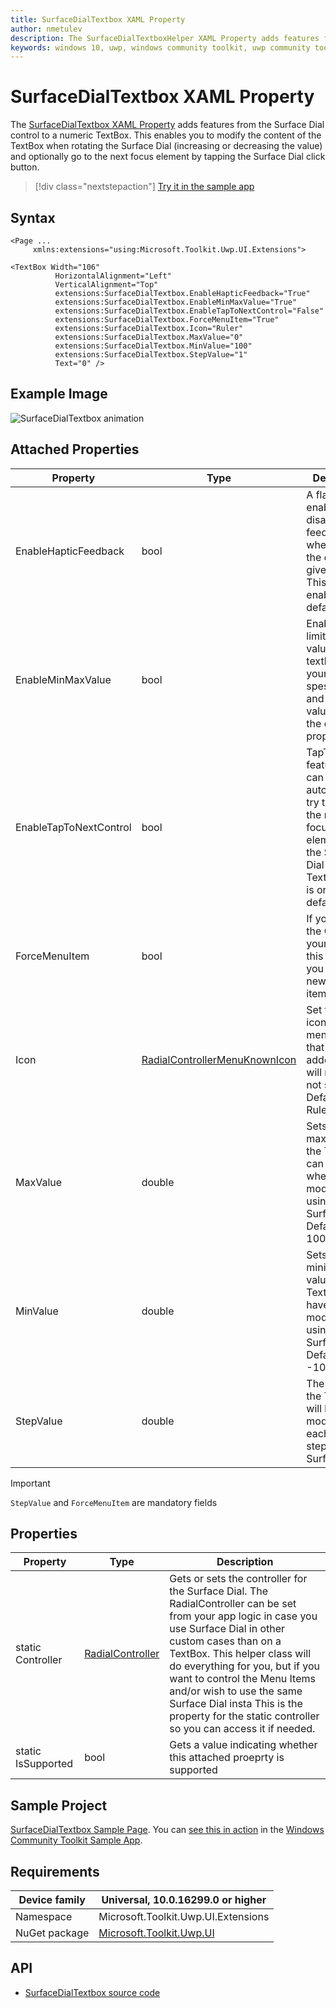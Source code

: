 ```yaml
---
title: SurfaceDialTextbox XAML Property
author: nmetulev
description: The SurfaceDialTextboxHelper XAML Property adds features from the Surface Dial control to a numeric TextBox.
keywords: windows 10, uwp, windows community toolkit, uwp community toolkit, uwp toolkit, SurfaceDialTextboxHelper, XAML
---
```


# SurfaceDialTextbox XAML Property

The [SurfaceDialTextbox XAML Property](https://docs.microsoft.com/dotnet/api/microsoft.toolkit.uwp.ui.extensions.surfacedialtextbox) adds features from the Surface Dial control to a numeric TextBox. This enables you to modify the content of the TextBox when rotating the Surface Dial (increasing or decreasing the value) and optionally go to the next focus element by tapping the Surface Dial click button.

> [!div class="nextstepaction"]
> [Try it in the sample app](uwpct://Extensions?sample=SurfaceDialTextbox)

## Syntax

```xaml
<Page ...
     xmlns:extensions="using:Microsoft.Toolkit.Uwp.UI.Extensions">

<TextBox Width="106"
          HorizontalAlignment="Left"
          VerticalAlignment="Top"
          extensions:SurfaceDialTextbox.EnableHapticFeedback="True"
          extensions:SurfaceDialTextbox.EnableMinMaxValue="True"
          extensions:SurfaceDialTextbox.EnableTapToNextControl="False"
          extensions:SurfaceDialTextbox.ForceMenuItem="True"
          extensions:SurfaceDialTextbox.Icon="Ruler"
          extensions:SurfaceDialTextbox.MaxValue="0"
          extensions:SurfaceDialTextbox.MinValue="100"
          extensions:SurfaceDialTextbox.StepValue="1"
          Text="0" />  
```

## Example Image

![SurfaceDialTextbox animation](../resources/images/Extensions/SurfaceDialTextbox.gif)

## Attached Properties

| Property | Type | Description |
| -- | -- | -- |
| EnableHapticFeedback | bool | A flag to enable or disable haptic feedback when rotating the dial for the give TextBox. This is enabled by default |
| EnableMinMaxValue | bool | EnableMinMax limits the value in the textbox to your spesificed Min and Max values, see the other properties |
| EnableTapToNextControl | bool | TapToNext is a feature you can set to automatically try to focus the next focusable element from the Surface Dial enabled TextBox. This is on dy default |
| ForceMenuItem | bool | If you provide the Controller yourself, set this to true so you won't add new menu items  |
| Icon | [RadialControllerMenuKnownIcon](https://docs.microsoft.com/uwp/api/windows.ui.input.radialcontrollermenuknownicon) | Set the default icon of the menu item that gets added. A user will most likely not see this. Defaults to the Ruler icon |
| MaxValue | double | Sets the maxium value the TextBox can have when modifying it using a Surface Dial. Default is 100.0 |
| MinValue | double | Sets the minimum value the TextBox can have when modifying it using a Surface Dial. Default is -100.0 |
| StepValue | double | The amount the TextBox will be modified for each rotation step on the Surface Dial |

> [!IMPORTANT]
> `StepValue` and `ForceMenuItem` are mandatory fields

## Properties

| Property | Type | Description |
| -- | -- | -- |
| static Controller | [RadialController](https://docs.microsoft.com/uwp/api/Windows.UI.Input.RadialController) | Gets or sets the controller for the Surface Dial. The RadialController can be set from your app logic in case you use Surface Dial in other custom cases than on a TextBox. This helper class will do everything for you, but if you want to control the Menu Items and/or wish to use the same Surface Dial insta This is the property for the static controller so you can access it if needed. |
| static IsSupported | bool | Gets a value indicating whether this attached proeprty is supported |

## Sample Project

[SurfaceDialTextbox Sample Page](https://github.com/Microsoft/WindowsCommunityToolkit//tree/master/Microsoft.Toolkit.Uwp.SampleApp/SamplePages/SurfaceDialTextbox). You can [see this in action](uwpct://Extensions?sample=SurfaceDialTextbox) in the [Windows Community Toolkit Sample App](https://aka.ms/uwptoolkitapp).

## Requirements

| Device family | Universal, 10.0.16299.0 or higher |
| --- | --- |
| Namespace | Microsoft.Toolkit.Uwp.UI.Extensions |
| NuGet package | [Microsoft.Toolkit.Uwp.UI](https://www.nuget.org/packages/Microsoft.Toolkit.Uwp.UI/) |

## API

* [SurfaceDialTextbox source code](https://github.com/Microsoft/WindowsCommunityToolkit//tree/master/Microsoft.Toolkit.Uwp.UI/Extensions/SurfaceDialTextbox)
